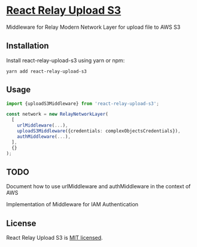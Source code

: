 # [React Relay Upload S3](https://github.com/morrys/react-relay-upload-s3)
Middleware for Relay Modern Network Layer for upload file to AWS S3

## Installation

Install react-relay-upload-s3 using yarn or npm:

```
yarn add react-relay-upload-s3
```

## Usage

```typescript
import {uploadS3Middleware} from 'react-relay-upload-s3';
```

```typescript
const network = new RelayNetworkLayer(
  [
    urlMiddleware(...),
    uploadS3Middleware({credentials: complexObjectsCredentials}),
    authMiddleware(...),
  ],
  {}
);
```

## TODO

Document how to use urlMiddleware and authMiddleware in the context of AWS

Implementation of Middleware for IAM Authentication


## License

React Relay Upload S3 is [MIT licensed](./LICENSE).

